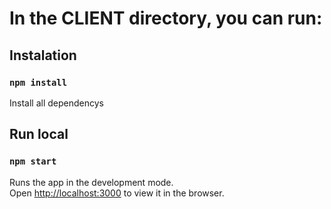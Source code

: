 
# In the CLIENT directory, you can run:


## Instalation
### `npm install`
Install all dependencys 

## Run local
### `npm start`

Runs the app in the development mode.\
Open [http://localhost:3000](http://localhost:3000) to view it in the browser.

